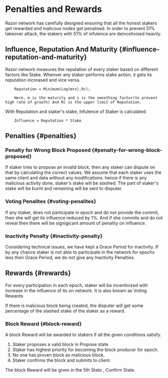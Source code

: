 # Penalties and Rewards

Razor network has carefully designed ensuring that all the honest stakers get rewarded and malicous nodes get penalised. In order to prevent 51% takeover attack, the stakers with 51% of infulence are deincetivised heavily.

## Influence, Reputation And Maturity {#influence-reputation-and-maturity}

Razor network measures the reputation of every staker based on different factors like Stake. Whenver any staker performs stake action, it gets its reputation increased and vice versa.

        Reputation = Minimum(Log(m+s),Rc);

        Here, m is the maturity and s is the smoothing factor(to prevent high rate of growth) And Rc is the upper limit of Reputation.

With Reputation and staker's stake, Infulence of Staker is calculated.

        Influence = Reputation * Stake

## Penalties {#penalties}

### Penalty for Wrong Block Proposed {#penalty-for-wrong-block-proposed}

If staker tries to propose an invalid block, then any staker can dispute on that by calculating the correct values. We assume that each staker uses the same client and data without any modifications. hence if there is any malicious activity done, staker's stake will be slashed. The part of staker's stake will be burnt and remaining will be sent to disputer.

### Voting Penalites {#voting-penalites}

If any staker, does not participate in epoch and do not provide the commit, then she will get its influence reduced by 1%. And if she commits and do not reveal then there will be signigicant amount of penality on influence.

### Inactivity Penalty {#inactivity-penalty}

Considering technical issues, we have kept a Grace Period for inactivity. If by any chance staker is not able to participate in the network for epochs less then Grace Period, we do not give any Inactivity Penalties.

## Rewards {#rewards}

For every participation in each epoch, staker will be incentivized with increase in the influence of its on network. It is also known as Voting Rewards

If there is malicious block being created, the disputer will get some percentage of the slashed stake of the staker as a reward.

### Block Reward {#block-reward}

A block Reward will be awarded to stakers if all the given conditions satisfy.

1. Staker proposes a valid block in Propose state
2. Staker has highest priority for becoming the block producer for epoch.
3. No one has proven block as malicious block.
4. Staker confirms the block and submits to client.

The block Reward will be given in the 5th State , Confirm State.
